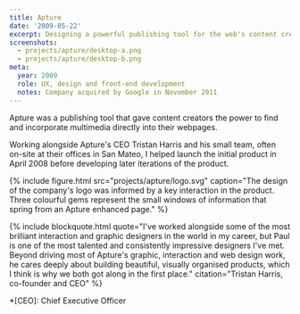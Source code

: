 ```yaml
---
title: Apture
date: '2009-05-22'
excerpt: Designing a powerful publishing tool for the web's content creators
screenshots:
  - projects/apture/desktop-a.png
  - projects/apture/desktop-b.png
meta:
  year: 2009
  role: UX, design and front-end development
  notes: Company acquired by Google in November 2011
---
```

Apture was a publishing tool that gave content creators the power to find and incorporate multimedia directly into their webpages.

Working alongside Apture's CEO Tristan Harris and his small team, often on-site at their offices in San Mateo, I helped launch the initial product in April 2008 before developing later iterations of the product.

{% include figure.html
  src="projects/apture/logo.svg"
  caption="The design of the company's logo was informed by a key interaction in the product. Three colourful gems represent the small windows of information that spring from an Apture enhanced page."
%}

{% include blockquote.html
  quote="I've worked alongside some of the most brilliant interaction and graphic designers in the world in my career, but Paul is one of the most talented and consistently impressive designers I've met. Beyond driving most of Apture's graphic, interaction and web design work, he cares deeply about building beautiful, visually organised products, which I think is why we both got along in the first place."
  citation="Tristan Harris, co-founder and <abbr>CEO</abbr>"
%}

*[CEO]: Chief Executive Officer
